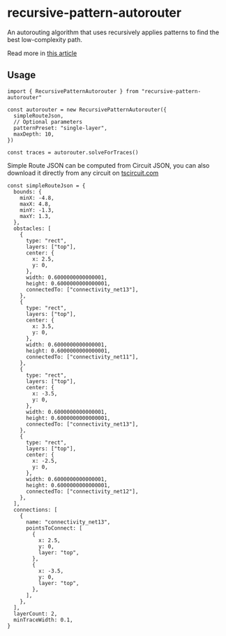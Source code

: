 # recursive-pattern-autorouter

An autorouting algorithm that uses recursively applies patterns to find
the best low-complexity path.

Read more in [this article](https://blog.autorouting.com/p/the-recursive-pattern-pathfinder)

## Usage

```tsx
import { RecursivePatternAutorouter } from "recursive-pattern-autorouter"

const autorouter = new RecursivePatternAutorouter({
  simpleRouteJson,
  // Optional parameters
  patternPreset: "single-layer",
  maxDepth: 10,
})

const traces = autorouter.solveForTraces()
```

Simple Route JSON can be computed from Circuit JSON, you can also download it
directly from any circuit on [tscircuit.com](https://tscircuit.com)

```tsx
const simpleRouteJson = {
  bounds: {
    minX: -4.8,
    maxX: 4.8,
    minY: -1.3,
    maxY: 1.3,
  },
  obstacles: [
    {
      type: "rect",
      layers: ["top"],
      center: {
        x: 2.5,
        y: 0,
      },
      width: 0.6000000000000001,
      height: 0.6000000000000001,
      connectedTo: ["connectivity_net13"],
    },
    {
      type: "rect",
      layers: ["top"],
      center: {
        x: 3.5,
        y: 0,
      },
      width: 0.6000000000000001,
      height: 0.6000000000000001,
      connectedTo: ["connectivity_net11"],
    },
    {
      type: "rect",
      layers: ["top"],
      center: {
        x: -3.5,
        y: 0,
      },
      width: 0.6000000000000001,
      height: 0.6000000000000001,
      connectedTo: ["connectivity_net13"],
    },
    {
      type: "rect",
      layers: ["top"],
      center: {
        x: -2.5,
        y: 0,
      },
      width: 0.6000000000000001,
      height: 0.6000000000000001,
      connectedTo: ["connectivity_net12"],
    },
  ],
  connections: [
    {
      name: "connectivity_net13",
      pointsToConnect: [
        {
          x: 2.5,
          y: 0,
          layer: "top",
        },
        {
          x: -3.5,
          y: 0,
          layer: "top",
        },
      ],
    },
  ],
  layerCount: 2,
  minTraceWidth: 0.1,
}
```
